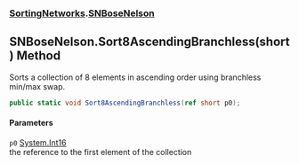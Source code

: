 ### [SortingNetworks](SortingNetworks.md 'SortingNetworks').[SNBoseNelson](SortingNetworks_SNBoseNelson.md 'SortingNetworks.SNBoseNelson')
## SNBoseNelson.Sort8AscendingBranchless(short) Method
Sorts a collection of 8 elements in ascending order using branchless min/max swap.  
```csharp
public static void Sort8AscendingBranchless(ref short p0);
```
#### Parameters
<a name='SortingNetworks_SNBoseNelson_Sort8AscendingBranchless(short)_p0'></a>
`p0` [System.Int16](https://docs.microsoft.com/en-us/dotnet/api/System.Int16 'System.Int16')  
the reference to the first element of the collection
  

